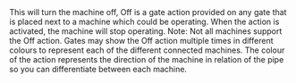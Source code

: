 <lore>
This will turn the machine off,
</lore>
<no_lore>
Off is a gate action provided on any gate that is placed next to a machine which could be operating.
</no_lore>

<chapter name="Requirements"/>
When the action is activated, the machine will stop operating.
Note: Not all machines support the Off action.

<chapter name="Trigger directions"/>
Gates may show the Off action multiple times in different colours to represent each of the different connected machines.
The colour of the action represents the direction of the machine in relation of the pipe so you can differentiate between each machine.